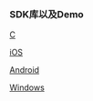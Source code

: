 ### SDK库以及Demo
[C](http://doc.topvdn.com/api/public-doc/SDK-C/zipdown/ly_sdk_c.zip)

[iOS](http://doc.topvdn.com/api/public-doc/SDK-iOS/zipdown/ly_sdk_ios.zip)

[Android](http://doc.topvdn.com/api/public-doc/SDK-Android/zipdown/ly_sdk_android.zip)

[Windows](http://doc.topvdn.com/api/public-doc/SDK-Windows/zipdown/ly_sdk_windows.zip)
